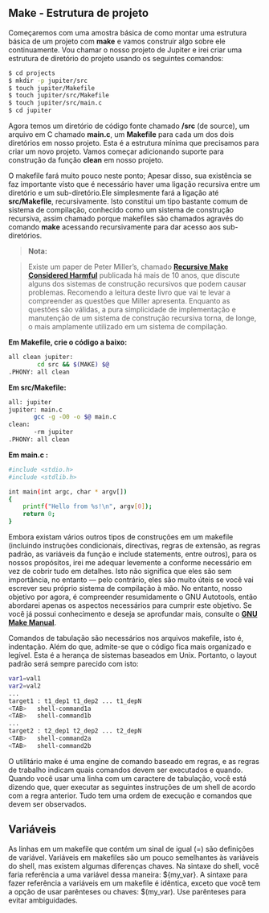 Make - Estrutura de projeto
--------------------

Começaremos com uma amostra básica de como montar uma estrutura básica de um projeto com **make** e vamos construir algo sobre ele continuamente. Vou chamar o nosso projeto de Jupiter e irei criar uma estrutura de diretório do projeto usando os seguintes comandos:

```bash
$ cd projects
$ mkdir -p jupiter/src
$ touch jupiter/Makefile
$ touch jupiter/src/Makefile
$ touch jupiter/src/main.c
$ cd jupiter
```

Agora temos um diretório de código fonte chamado **/src** (de source), um arquivo em C chamado **main.c**, um **Makefile** para cada um dos dois diretórios em nosso projeto. Esta é a estrutura mínima que precisamos para criar um novo projeto. Vamos começar adicionando suporte para construção da função **clean** em nosso projeto.

O makefile fará muito pouco neste ponto; Apesar disso, sua existência se faz importante visto que é necessário haver uma ligação recursiva entre um diretório e um sub-diretório.Ele simplesmente fará a ligação até **src/Makefile**, recursivamente. Isto constitui um tipo bastante comum de sistema de compilação, conhecido como um sistema de construção recursiva, assim chamado porque makefiles são chamados agravés do comando **make** acessando recursivamente para dar acesso aos sub-diretórios.

> **Nota:**

> Existe um paper de Peter Miller’s, chamado  **[Recursive Make Considered Harmful](http://aegis.sourceforge.net/auug97.pdf)**  publicada há mais de 10 anos, que discute alguns dos sistemas de construção recursivos que podem causar problemas. Recomendo a leitura deste livro que vai te levar a compreender as questões que Miller apresenta. Enquanto as questões são válidas, a pura simplicidade de implementação e manutenção de um sistema de construção recursiva torna, de longe, o mais amplamente utilizado em um sistema de compilação.

**Em Makefile, crie o código a baixo:**

```bash
all clean jupiter:
		cd src && $(MAKE) $@
.PHONY: all clean
```
**Em src/Makefile:**

```bash
all: jupiter
jupiter: main.c
	   gcc -g -O0 -o $@ main.c
clean:
	   -rm jupiter
.PHONY: all clean
```

**Em main.c :**

```bash
#include <stdio.h>
#include <stdlib.h>

int main(int argc, char * argv[])
{
	printf("Hello from %s!\n", argv[0]);
	return 0;
}
```

Embora existam vários outros tipos de construções em um makefile (incluindo instruções condicionais, directivas, regras de extensão, as regras padrão, as variáveis da função e include statements, entre outros), para os nossos propósitos, irei me adequar levemente a conforme necessário em vez de cobrir tudo em detalhes. Isto não significa que eles são sem importância, no entanto — pelo contrário, eles são muito úteis se você vai escrever seu próprio sistema de compilação à mão. No entanto, nosso objetivo por agora, é compreender resumidamente o GNU Autotools, então abordarei apenas os aspectos necessários para cumprir este objetivo. Se você já possui conhecimento e deseja se aprofundar mais, consulte o **[GNU Make Manual](http://www.gnu.org/software/make/manual/make.html)**. 

Comandos de tabulação são necessários nos arquivos makefile, isto é, indentação. Além do que, admite-se que o código fica mais organizado e legível. Esta é a herança de sistemas baseados em Unix. Portanto, o layout padrão será sempre parecido com isto:

```bash
var1=val1
var2=val2
...
target1 : t1_dep1 t1_dep2 ... t1_depN
<TAB>	shell-command1a
<TAB>	shell-command1b
...
target2 : t2_dep1 t2_dep2 ... t2_depN
<TAB>	shell-command2a
<TAB>	shell-command2b 
```
O utilitário make é uma engine de comando baseado em regras, e as regras de trabalho indicam quais comandos devem ser executados e quando. Quando você usar uma linha com um caractere de tabulação, você está dizendo que, quer executar as seguintes instruções de um shell de acordo com a regra anterior. Tudo tem uma ordem de execução e comandos que devem ser observados.

Variáveis
---------

As linhas em um makefile que contém um sinal de igual (=) são definições de variável. Variáveis em makefiles são um pouco semelhantes às variáveis do shell, mas existem algumas diferenças chaves. Na sintaxe do shell, você faria referência a uma variável dessa maneira: ${my_var}. A sintaxe para fazer referência a variáveis em um makefile é idêntica, exceto que você tem a opção de usar parênteses ou chaves: $(my_var). Use parênteses para evitar ambiguidades.


